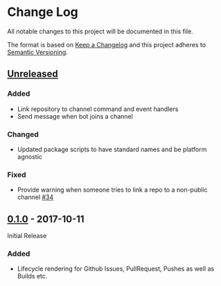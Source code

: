 # Change Log

All notable changes to this project will be documented in this file.

The format is based on [Keep a Changelog](http://keepachangelog.com/)
and this project adheres to [Semantic Versioning](http://semver.org/).

## [Unreleased]

[Unreleased]: https://github.com/atomist/lifecycle-automation/compare/0.1.0...HEAD

### Added

-   Link repository to channel command and event handlers
-   Send message when bot joins a channel

### Changed

-   Updated package scripts to have standard names and be platform
    agnostic

### Fixed

-   Provide warning when someone tries to link a repo to a non-public
    channel [#34][34]

[34]: https://github.com/atomist/lifecycle-automation/issues/34

## [0.1.0][] - 2017-10-11

[0.1.0]: https://github.com/atomist/lifecycle-automation/tree/0.1.0

Initial Release

### Added

-   Lifecycle rendering for Github Issues, PullRequest, Pushes as well
    as Builds etc.
